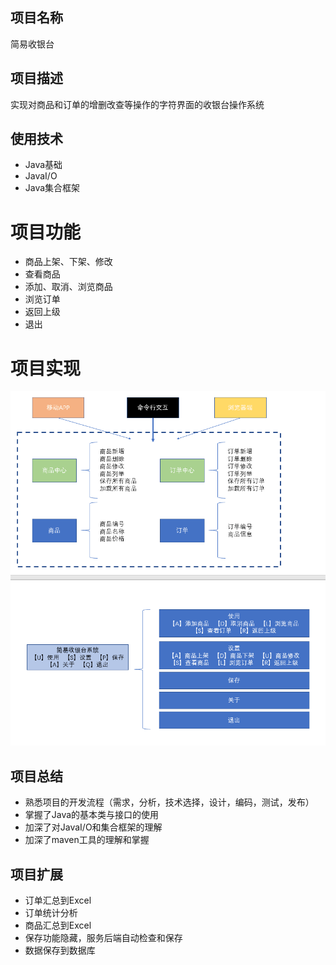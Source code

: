 ## 项目名称
简易收银台

## 项目描述

实现对商品和订单的增删改查等操作的字符界面的收银台操作系统

## 使用技术
+ Java基础
+ JavaI/O
+ Java集合框架

# 项目功能
+ 商品上架、下架、修改
+ 查看商品
+ 添加、取消、浏览商品
+ 浏览订单
+ 返回上级
+ 退出

# 项目实现
![](checkstand.png)
![](checkstand1.png)


## 项目总结
+ 熟悉项目的开发流程（需求，分析，技术选择，设计，编码，测试，发布）
+ 掌握了Java的基本类与接口的使用
+ 加深了对JavaI/O和集合框架的理解
+ 加深了maven工具的理解和掌握

## 项目扩展
+ 订单汇总到Excel
+ 订单统计分析
+ 商品汇总到Excel
+ 保存功能隐藏，服务后端自动检查和保存
+ 数据保存到数据库
